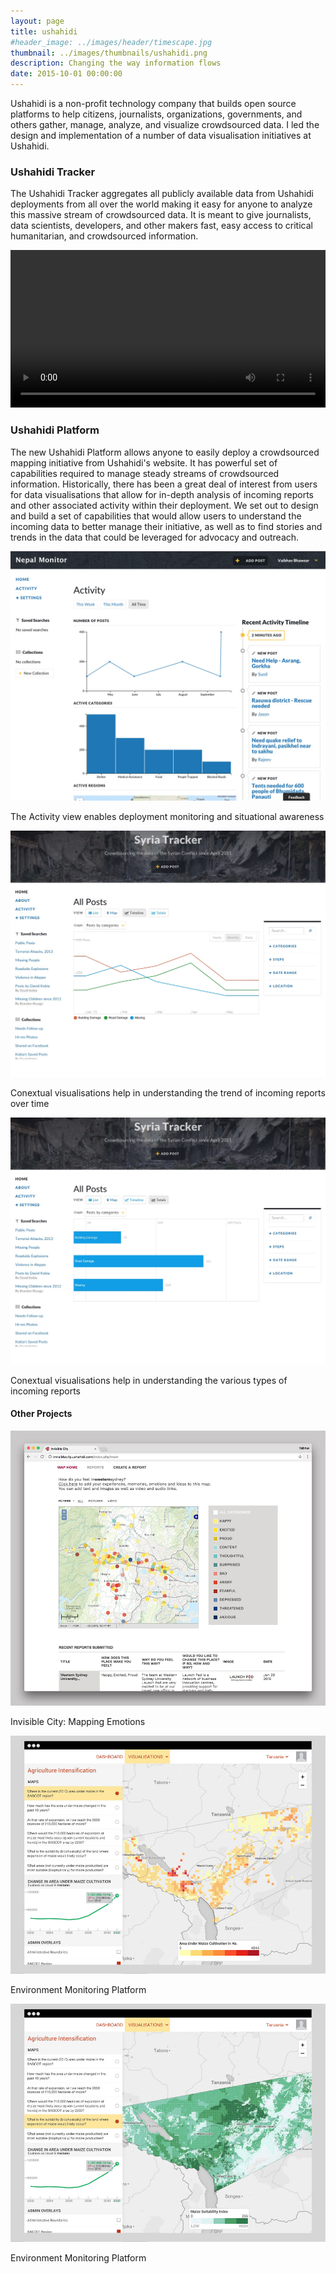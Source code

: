 ```yaml
---
layout: page
title: ushahidi
#header_image: ../images/header/timescape.jpg
thumbnail: ../images/thumbnails/ushahidi.png
description: Changing the way information flows
date: 2015-10-01 00:00:00
---
```


Ushahidi is a non-profit technology company that builds open source platforms to help citizens, journalists, organizations, governments, and others gather, manage, analyze, and visualize crowdsourced data. I led the design and implementation of a number of data visualisation initiatives at Ushahidi.

### Ushahidi Tracker
The Ushahidi Tracker aggregates all publicly available data from Ushahidi deployments from all over the world making it easy for anyone to analyze this massive stream of crowdsourced data. It is meant to give journalists, data scientists, developers, and other makers fast, easy access to critical humanitarian, and crowdsourced information.

<video width="100%" controls poster="">
<source src="https://dl.dropboxusercontent.com/u/2093993/site/ushahidi/ushtracker.ogg" type="video/ogg">
<source src="https://dl.dropboxusercontent.com/u/2093993/site/ushahidi/ushtracker.mov" type="video/mp4">
</video>
<br>

### Ushahidi Platform
The new Ushahidi Platform allows anyone to easily deploy a crowdsourced mapping initiative from Ushahidi's website. It has powerful set of capabilities required to manage steady streams of crowdsourced information. Historically, there has been a great deal of interest from users for data visualisations that allow for in-depth analysis of incoming reports and other associated activity within their deployment. We set out to design and build a set of capabilities that would allow users to understand the incoming data to better manage their initiative, as well as to find stories and trends in the data that could be leveraged for advocacy and outreach.

![alt text][6]

The Activity view enables deployment monitoring and situational awareness

![alt text][4]

Conextual visualisations help in understanding the trend of incoming reports over time

![alt text][5]

Conextual visualisations help in understanding the various types of incoming reports

#### Other Projects

![alt text][1]

Invisible City: Mapping Emotions

![alt text][2]

Environment Monitoring Platform

![alt text][3]

Environment Monitoring Platform

[1]: /images/ushahidi/01.jpg "Invisible City: Mapping Emotions"
[2]: /images/ushahidi/02.jpg "Environment Monitoring Platform"
[3]: /images/ushahidi/03.jpg "Environment Monitoring Platform"
[4]: /images/ushahidi/04.jpg "Ushahidi Platform Trend"
[5]: /images/ushahidi/05.jpg "Ushahidi Platform Summary"
[6]: /images/ushahidi/06.jpg "Ushahidi Platform Activity"